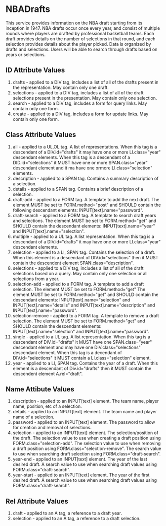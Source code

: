 NBADrafts
=========
This service provides information on the NBA draft starting from its inception in 1947. NBA drafts occur once every year, and consist of multiple rounds where players are drafted by professional basketball teams. 
Each draft provides details on the number of selections in that round, and each selection provides details about the player picked. 
Data is organized by drafts and selections. Users will be able to search through drafts based on years or selections.

ID Attribute Values
-------------------
1. drafts - applied to a DIV tag, includes a list of all of the drafts present in the representation. May contain only one draft. 
2. selections - applied to a DIV tag, includes a list of all of the draft selections present in the presentation. May contain only one selection. 
3. search - applied to a DIV tag, includes a form for query links. May contain only one form.
4. create - applied to a DIV tag, includes a form for update links. May contain only one form. 
	
Class Attribute Values 
----------------------
1. all - applied to a UL,OL tag. A list of representations. When this tag is a descendant of a  DIV.id="drafts" it may have  one or more LI.class="year" descendant elements.  When this tag is a descendant of a  DID.id="selections" it MUST have one or more SPAN.class="year" descendant element and it ma have one ormore LI.class="selection" elements. 
2. description - applied to a SPAN tag. Contains a summary description of a selection. 
3. details - applied to a SPAN tag. Contains a brief description of a selection.
4. draft-add - applied to a FORM tag. A template to add the next draft. The element MUST be set to FORM.method="post" and SHOULD contain the following descendant elements: INPUT[text].name="password".
5. draft-search - applied to a FORM tag. A template to search draft years and selections. The element MUST be set to FORM.method="get" and SHOULD contain the descendant elements: INPUT[text].name="year" and INPUT[text].name="selection".
6. multiple - applied to a UL tag. A list representation. When this tag is a descendant of a DIV.id="drafts" it may have one or more LI.class="year" descendant elements.
7. selection - applied to a LI, SPAN tag. Contains the selection of a draft. When this element is a descendant of DIV.id="selections" then it MUST contain the descendent element SPAN.class="description".
8. selections - applied to  a DIV tag, includes a list of all of the draft selections based on a query. May contain only one selection or all selections from a year.
9. selection-add - applied to a FORM tag. A template to add a draft selection. The element MUST be set to FORM.method="get" The element MUST be set to FORM.method="get" and SHOULD contain the descendant elements: INPUT[text].name="selection" and INPUT[text].name="details" and INPUT[text].name="description" and INPUT[text].name="password".
10. selection-remove - applied to a FORM tag. A template to remove a draft selection. The element MUST be set to FORM.method="get" and SHOULD contain the descendant elements: INPUT[text].name="selection" and INPUT[text].name="password".
11. single - applied to a UL tag. A list representation. When this tag is a descendant of DIV.id="drafts" it MUST have one SPAN.class="year" descendant element and may	have one DIV.class="selections" descendant element. When this tag is a decendant of DIV.id="selections" it MUST contain a LI.class="selection" element. 
12. year - applied to a LI, SPAN tag. Contains the year of a draft. When this element is a descendant of Div.id="drafts" then it MUST contain the descendent element A.rel="draft". 
	
	
Name Attibute Values
--------------------
1. description - applied to an INPUT[text] element. The team name, player name, position, etc of a selection. 
2. details - applied to an INPUT[text] element. The team name and player name of a selection.
3. password - applied to an INPUT[text] element. The password to allow for creation and removal of selections.
4. selection - applied to an INPUT[text] element. The selection/position of the draft. The selection value to use when creating a draft position using FORM.class="selection-add". The selection value to use when removing a draft position using FORM.class="selection-remove". The search value to use when searching draft selection using FORM.class="draft-search".
5. year-end - applied to an INPUT[text] element. The year of the last desired draft. A search value to use when searching draft values using FORM.class="draft-search".
6. year-start - applied to an INPUT[text] element. The year of the first desired draft. A search value to use when searching draft values using FORM.class="draft-search".

	
Rel Attribute Values
--------------------
1. draft - applied to an A tag, a reference to a draft year. 
2. selection - applied to an A tag, a reference to a draft selection.
